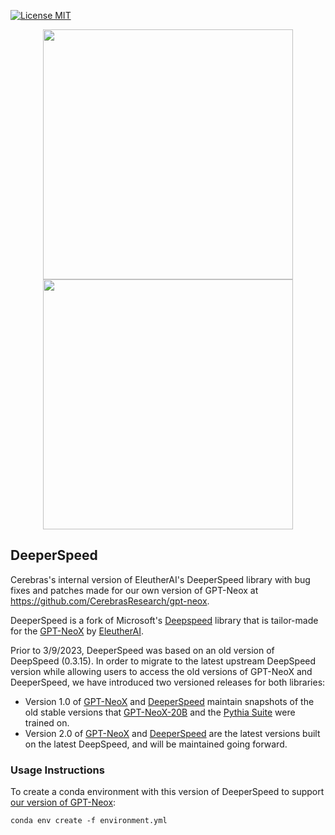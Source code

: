 [![License MIT](https://badgen.net/badge/license/MIT/blue)](https://github.com/Microsoft/DeepSpeed/blob/master/LICENSE)


<div align="center">
 <img src="docs/assets/images/DeepSpeed_light.svg#gh-light-mode-only" width="400px">
 <img src="docs/assets/images/DeepSpeed_dark_transparent.svg#gh-dark-mode-only" width="400px">
</div>

## DeeperSpeed

Cerebras's internal version of EleutherAI's DeeperSpeed library with bug fixes and patches made for our own version of GPT-Neox at https://github.com/CerebrasResearch/gpt-neox.

DeeperSpeed is a fork of Microsoft's [Deepspeed](https://github.com/microsoft/DeepSpeed) library that is tailor-made for the [GPT-NeoX](https://github.com/EleutherAI/gpt-neox) by [EleutherAI](https://www.eleuther.ai/). 

Prior to 3/9/2023, DeeperSpeed was based on an old version of DeepSpeed (0.3.15). In order to migrate to the latest upstream DeepSpeed version while allowing users to access the old versions of GPT-NeoX and DeeperSpeed, we have introduced two versioned releases for both libraries:

- Version 1.0 of [GPT-NeoX](https://github.com/EleutherAI/gpt-neox/releases/tag/v1.0) and [DeeperSpeed](https://github.com/EleutherAI/DeeperSpeed/releases/tag/v1.0) maintain snapshots of the old stable versions that [GPT-NeoX-20B](https://arxiv.org/abs/2204.06745) and the [Pythia Suite](https://github.com/EleutherAI/pythia) were trained on.
- Version 2.0 of [GPT-NeoX](https://github.com/EleutherAI/gpt-neox/releases/tag/v2.0) and [DeeperSpeed](https://github.com/EleutherAI/DeeperSpeed/releases/tag/v2.0) are the latest versions built on the latest DeepSpeed, and will be maintained going forward.

### Usage Instructions

To create a conda environment with this version of DeeperSpeed to support [our version of GPT-Neox](https://github.com/CerebrasResearch/gpt-neox): 

`conda env create -f environment.yml`